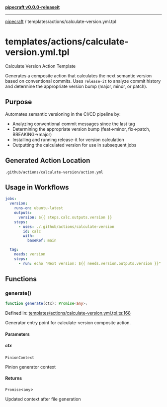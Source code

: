 [**pipecraft v0.0.0-releaseit**](../../README.md)

***

[pipecraft](../../README.md) / templates/actions/calculate-version.yml.tpl

# templates/actions/calculate-version.yml.tpl

Calculate Version Action Template

Generates a composite action that calculates the next semantic version based on
conventional commits. Uses `release-it` to analyze commit history and determine
the appropriate version bump (major, minor, or patch).

## Purpose

Automates semantic versioning in the CI/CD pipeline by:
- Analyzing conventional commit messages since the last tag
- Determining the appropriate version bump (feat→minor, fix→patch, BREAKING→major)
- Installing and running release-it for version calculation
- Outputting the calculated version for use in subsequent jobs

## Generated Action Location

`.github/actions/calculate-version/action.yml`

## Usage in Workflows

```yaml
jobs:
  version:
    runs-on: ubuntu-latest
    outputs:
      version: ${{ steps.calc.outputs.version }}
    steps:
      - uses: ./.github/actions/calculate-version
        id: calc
        with:
          baseRef: main

  tag:
    needs: version
    steps:
      - run: echo "Next version: ${{ needs.version.outputs.version }}"
```

## Functions

### generate()

```ts
function generate(ctx): Promise<any>;
```

Defined in: [templates/actions/calculate-version.yml.tpl.ts:168](https://github.com/jamesvillarrubia/pipecraft/blob/311b4e1840ae375ec42f3c283b86b8687af74f0e/src/templates/actions/calculate-version.yml.tpl.ts#L168)

Generator entry point for calculate-version composite action.

#### Parameters

##### ctx

`PinionContext`

Pinion generator context

#### Returns

`Promise`\<`any`\>

Updated context after file generation
